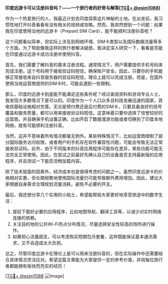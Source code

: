 **印度远游卡可以注册抖音吗？——一个旅行者的好奇与解答[[TG💪+ @esim1088](https://t.me/s/esim1088)]**

作为一个热爱旅行的人，我最近计划去印度探索这片神秘的土地。在出发前，我习惯性地打开抖音看看有没有相关的视频或攻略。然而，我突然想到一个问题：如果我在印度使用当地的远游卡（Prepaid SIM Card），能不能顺利注册抖音呢？

这个问题看似简单，但实际上涉及到网络环境、SIM卡类型以及国际数据流量等多个方面。为了帮助像我这样的旅行者解决疑惑，我决定深入研究一下，看看是否能在印度通过远游卡成功注册并使用抖音。

首先，我们需要了解抖音的基本注册流程。通常情况下，用户需要提供手机号码来完成注册。这个号码用于接收验证码短信，确保账户安全。因此，只要你的手机能够正常接收来自抖音服务器的验证码短信，理论上就可以完成注册。但是，在国外使用当地运营商提供的SIM卡时，可能会遇到一些限制。

那么，印度的远游卡到底能不能满足这些条件呢？经过查阅资料和咨询专业人士，我发现大多数情况下是可以的。印度作为一个人口众多且科技发展迅速的国家，其电信基础设施相对完善。无论是预付费还是后付费的SIM卡，只要具备良好的信号覆盖和服务质量，都可以用来接收验证码短信。这意味着只要你选择了信誉较好的运营商，并且确保手机设置正确，比如开启了数据漫游功能或者切换到了印度本地网络，就有可能顺利注册抖音。

当然，这并不意味着所有情况都毫无例外。某些特殊情况下，比如运营商限制了部分国际服务访问权限，或者用户的手机存在软件兼容性问题，可能会导致无法正常接收验证码。此外，由于不同版本的抖音应用程序可能存在差异，某些功能可能无法完全正常使用。因此，在尝试之前最好先确认自己的设备是否支持最新版的应用程序，并且测试一下能否流畅加载内容。

除了技术层面的因素外，经济成本也是值得考虑的问题之一。虽然印度远游卡的价格相对实惠，但长期频繁地使用国际流量仍可能导致额外费用增加。因此，建议大家根据自身需求合理规划流量消耗，避免不必要的开支。

最后，我还想分享几个实用的小贴士，希望能帮助大家更好地享受旅途中的数字生活：

1. 提前下载好必要的应用程序，比如地图导航、翻译工具等，以减少对实时网络连接的依赖。
2. 关注目的地的公共Wi-Fi热点分布情况，尽量选择安全性较高的场所进行操作。
3. 如果担心流量超支，可以考虑购买短期包月套餐，这样既能保证基本通讯需求，又不会造成太大负担。

总之，尽管印度远游卡在理论上是可以用来注册抖音的，但在实际操作中还需要结合具体情况灵活应对。希望这篇文章能为大家提供一定的参考价值，并祝每位旅行者都能拥有愉快而充实的经历！

[[TG💪+ @esim1088](https://t.me/s/esim1088) ![Image](https://i.postimg.cc/4NQfJmqS/Snipaste-2025-05-13-00-14-12.png)]